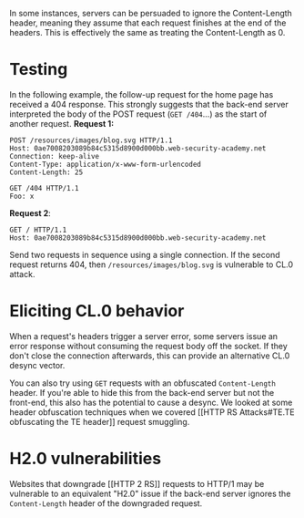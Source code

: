 In some instances, servers can be persuaded to ignore the Content-Length header, meaning they assume that each request finishes at the end of the headers. This is effectively the same as treating the Content-Length as 0. 

# Testing
In the following example, the follow-up request for the home page has received a 404 response. This strongly suggests that the back-end server interpreted the body of the POST request (`GET /404`...) as the start of another request. 
**Request 1:**
```http
POST /resources/images/blog.svg HTTP/1.1
Host: 0ae7008203089b84c5315d8900d000bb.web-security-academy.net
Connection: keep-alive
Content-Type: application/x-www-form-urlencoded
Content-Length: 25

GET /404 HTTP/1.1
Foo: x
```
**Request 2**:
```http
GET / HTTP/1.1
Host: 0ae7008203089b84c5315d8900d000bb.web-security-academy.net
```
Send two requests in sequence using a single connection.
If the second request returns 404, then `/resources/images/blog.svg` is vulnerable to CL.0 attack.
# Eliciting CL.0 behavior
When a request's headers trigger a server error, some servers issue an error response without consuming the request body off the socket. If they don't close the connection afterwards, this can provide an alternative CL.0 desync vector.

You can also try using `GET` requests with an obfuscated `Content-Length` header. If you're able to hide this from the back-end server but not the front-end, this also has the potential to cause a desync. We looked at some header obfuscation techniques when we covered [[HTTP RS Attacks#TE.TE obfuscating the TE header]] request smuggling. 

# H2.0 vulnerabilities
Websites that downgrade [[HTTP 2 RS]] requests to HTTP/1 may be vulnerable to an equivalent "H2.0" issue if the back-end server ignores the `Content-Length` header of the downgraded request. 